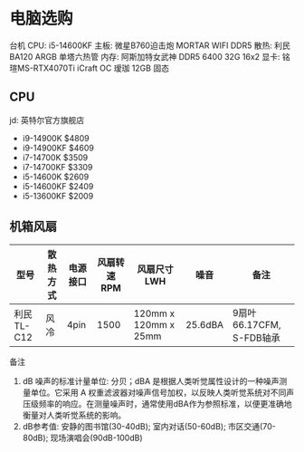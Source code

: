 # 电脑选购

台机
CPU: i5-14600KF 
主板: 微星B760迫击炮 MORTAR WIFI DDR5
散热: 利民BA120 ARGB 单塔六热管
内存: 阿斯加特女武神 DDR5 6400 32G 16x2
显卡: 铭瑄MS-RTX4070Ti iCraft OC 瑷珈 12GB
固态


## CPU

jd: 英特尔官方旗舰店
- i9-14900K $4809
- i9-14900KF $4609
- i7-14700K $3509
- i7-14700KF $3309
- i5-14600K $2609
- i5-14600KF $2409
- i5-13600KF $2009

## 机箱风扇

| 型号 | 散热方式 | 电源接口 | 风扇转速 RPM | 风扇尺寸LWH | 噪音 | 备注 |
| -- | -- | -- | -- | -- | -- | -- |
| 利民 TL-C12 | 风冷 | 4pin | 1500 | 120mm x 120mm x 25mm | 25.6dBA | 9扇叶 66.17CFM, S-FDB轴承 |


备注
1. dB 噪声的标准计量单位: 分贝；dBA 是根据人类听觉属性设计的一种噪声测量单位。它采用 A 权重滤波器对噪声信号加权，以反映人类听觉系统对不同声压级频率的响应。在测量噪声时，通常使用dBA作为参照标准，以便更准确地衡量对人类听觉系统的影响。
2. dB参考值: 安静的图书馆(30-40dB); 室内对话(50-60dB); 市区交通(70-80dB); 现场演唱会(90dB-100dB)
